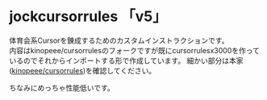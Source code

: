 # jockcursorrules 「v5」


体育会系Cursorを錬成するためのカスタムインストラクションです。  
内容はkinopeee/cursorrulesのフォークですが既にcursorrulesx3000を作っているのでそれからインポートする形で作成しています。
細かい部分は本家([kinopeee/cursorrules](https://github.com/kinopeee/cursorrules))を確認してください。





ちなみにめっちゃ性能低いです。

